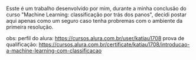 Esste é um trabalho desenvolvido por mim, durante a minha conclusão
do curso "Machine Learning: classificação por trás dos panos",
decidi postar aqui apenas como um seguro caso tenha probremas com 
o ambiente da primeira resolução. 

obs:
perfil do alura:
    https://cursos.alura.com.br/user/katiau1708
prova de qualificação:
    https://cursos.alura.com.br/certificate/katiau1708/introducao-a-machine-learning-com-classificacao